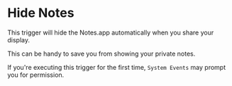 # Hide Notes

This trigger will hide the Notes.app automatically when you share your display.

This can be handy to save you from showing your private notes.

If you're executing this trigger for the first time, `System Events` may prompt you for permission.
